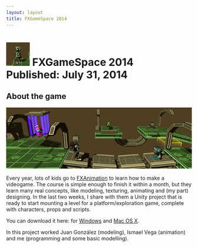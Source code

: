 ```yaml
---
layout: layout
title: FXGameSpace 2014
---
```


![FXGameSpace icon](images/fxgamespace.png) FXGameSpace 2014 <section class="byline">Published: July 31, 2014</section>
===

About the game
---

![FXGameSpace 2014 screenshot](images/fxgamespace_scr.png)
  
Every year, lots of kids go to [FXAnimation](http://www.fxanimation.es) to learn how to make a videogame. The course is simple enough to finish it within a month, but they learn many real concepts, like modeling, texturing, animating and (my part) designing. In the last two weeks, I share with them a Unity project that is ready to start mounting a level for a platform/exploration game, complete with characters, props and scripts.

You can download it here: for [Windows](files/FXGameSpace2014_win.zip) and [Mac OS X](files/FXGameSpace2014_mac.zip).

In this project worked Juan González (modeling), Ismael Vega (animation) and me (programming and some basic modelling).
